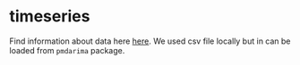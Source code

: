 # timeseries
Find information about data here [here](https://alkaline-ml.com/pmdarima/modules/generated/pmdarima.datasets.load_lynx.html). 
We used csv file locally but in can be loaded from `pmdarima` package. 
